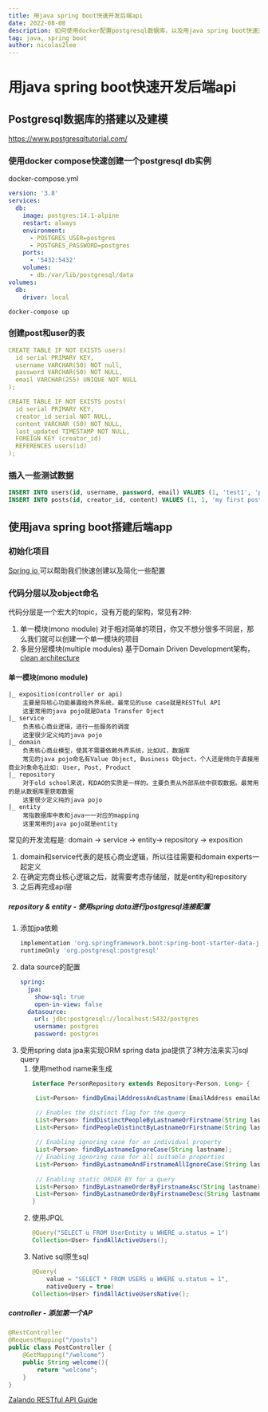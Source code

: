 ```yaml
---
title: 用java spring boot快速开发后端api
date: 2022-08-08
description: 如何使用docker配置postgresql数据库，以及用java spring boot快速开发后端api
tag: java, spring boot
author: nicolas2lee
---
```


# 用java spring boot快速开发后端api

## Postgresql数据库的搭建以及建模
https://www.postgresqltutorial.com/
### 使用docker compose快速创建一个postgresql db实例
docker-compose.yml
```yaml
version: '3.8'
services:
  db:
    image: postgres:14.1-alpine
    restart: always
    environment:
      - POSTGRES_USER=postgres
      - POSTGRES_PASSWORD=postgres
    ports:
      - '5432:5432'
    volumes:
      - db:/var/lib/postgresql/data
volumes:
  db:
    driver: local
```
```
docker-compose up
```
### 创建post和user的表 
```yaml
CREATE TABLE IF NOT EXISTS users(
  id serial PRIMARY KEY,
  username VARCHAR(50) NOT null,
  password VARCHAR(50) NOT NULL,
  email VARCHAR(255) UNIQUE NOT NULL
);

CREATE TABLE IF NOT EXISTS posts(
  id serial PRIMARY KEY,
  creator_id serial NOT NULL,
  content VARCHAR (50) NOT NULL,
  last_updated TIMESTAMP NOT NULL,
  FOREIGN KEY (creator_id)
  REFERENCES users(id)
);
```
### 插入一些测试数据
```sql
INSERT INTO users(id, username, password, email) VALUES (1, 'test1', 'password1', 'test1@test.com');
INSERT INTO posts(id, creator_id, content) VALUES (1, 1, 'my first post');
```

## 使用java spring boot搭建后端app
### 初始化项目
[Spring io ](https://start.spring.io/) 可以帮助我们快速创建以及简化一些配置
### 代码分层以及object命名
代码分层是一个宏大的topic，没有万能的架构，常见有2种:
1. 单一模块(mono module)
对于相对简单的项目，你又不想分很多不同层，那么我们就可以创建一个单一模块的项目
2. 多层分层模块(multiple modules)
基于Domain Driven Development架构，[clean architecture](https://blog.cleancoder.com/uncle-bob/2012/08/13/the-clean-architecture.html)
#### 单一模块(mono module)
```
|_ exposition(controller or api)
    主要是将核心功能暴露给外界系统，最常见的use case就是RESTful API
    这里常用的java pojo就是Data Transfer Oject
|_ service
    负责核心商业逻辑，进行一些服务的调度
    这里很少定义纯的java pojo
|_ domain
    负责核心商业模型，使其不需要依赖外界系统，比如UI，数据库
    常见的java pojo命名有Value Object, Business Object，个人还是倾向于直接用商业对象命名比如: User, Post, Product
|_ repository
    对于old school来说，和DAO的实质是一样的。主要负责从外部系统中获取数据。最常用的是从数据库里获取数据
    这里很少定义纯的java pojo
|_ entity
    常指数据库中表和java一一对应的mapping
    这里常用的java pojo就是entity
```
常见的开发流程是:
domain -> service -> entity-> repository -> exposition
1. domain和service代表的是核心商业逻辑，所以往往需要和domain experts一起定义
2. 在确定完商业核心逻辑之后，就需要考虑存储层，就是entity和repository 
3. 之后再完成api层
##### repository & entity - 使用spring data进行postgresql连接配置
1. 添加jpa依赖
   ```groovy
   implementation 'org.springframework.boot:spring-boot-starter-data-jpa'
   runtimeOnly 'org.postgresql:postgresql'
   ```
2. data source的配置
    ```yaml
    spring:
      jpa:
        show-sql: true
        open-in-view: false
      datasource:
        url: jdbc:postgresql://localhost:5432/postgres
        username: postgres
        password: postgres
    ```
3. 受用spring data jpa来实现ORM
spring data jpa提供了3种方法来实习sql query
    1. 使用method name来生成
       ```java
       interface PersonRepository extends Repository<Person, Long> {

        List<Person> findByEmailAddressAndLastname(EmailAddress emailAddress, String lastname);

        // Enables the distinct flag for the query
        List<Person> findDistinctPeopleByLastnameOrFirstname(String lastname, String firstname);
        List<Person> findPeopleDistinctByLastnameOrFirstname(String lastname, String firstname);
        
        // Enabling ignoring case for an individual property
        List<Person> findByLastnameIgnoreCase(String lastname);
        // Enabling ignoring case for all suitable properties
        List<Person> findByLastnameAndFirstnameAllIgnoreCase(String lastname, String firstname);
        
        // Enabling static ORDER BY for a query
        List<Person> findByLastnameOrderByFirstnameAsc(String lastname);
        List<Person> findByLastnameOrderByFirstnameDesc(String lastname);
       }
       ```
    2. 使用JPQL   
        ```java
        @Query("SELECT u FROM UserEntity u WHERE u.status = 1")
        Collection<User> findAllActiveUsers();
        ```
    3. Native sql原生sql
        ```java
        @Query(
            value = "SELECT * FROM USERS u WHERE u.status = 1",
            nativeQuery = true)
        Collection<User> findAllActiveUsersNative();
        ```
##### controller - 添加第一个AP
```java
@RestController
@RequestMapping("/posts")
public class PostController {
    @GetMapping("/welcome")
    public String welcome(){
        return "welcome";
    }
}
```

[Zalando RESTful API Guide](https://opensource.zalando.com/restful-api-guidelines/#introduction)